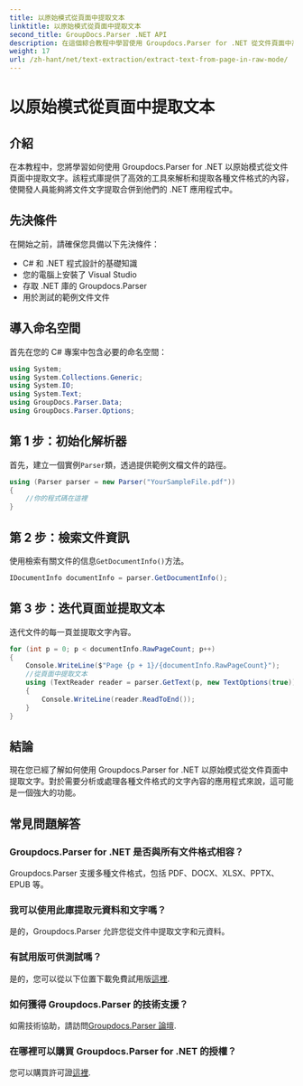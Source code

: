 ```yaml
---
title: 以原始模式從頁面中提取文本
linktitle: 以原始模式從頁面中提取文本
second_title: GroupDocs.Parser .NET API
description: 在這個綜合教程中學習使用 Groupdocs.Parser for .NET 從文件頁面中高效提取文字。
weight: 17
url: /zh-hant/net/text-extraction/extract-text-from-page-in-raw-mode/
---
```


# 以原始模式從頁面中提取文本

## 介紹
在本教程中，您將學習如何使用 Groupdocs.Parser for .NET 以原始模式從文件頁面中提取文字。該程式庫提供了高效的工具來解析和提取各種文件格式的內容，使開發人員能夠將文件文字提取合併到他們的 .NET 應用程式中。
## 先決條件
在開始之前，請確保您具備以下先決條件：
- C# 和 .NET 程式設計的基礎知識
- 您的電腦上安裝了 Visual Studio
- 存取 .NET 庫的 Groupdocs.Parser
- 用於測試的範例文件文件

## 導入命名空間
首先在您的 C# 專案中包含必要的命名空間：
```csharp
using System;
using System.Collections.Generic;
using System.IO;
using System.Text;
using GroupDocs.Parser.Data;
using GroupDocs.Parser.Options;
```
## 第 1 步：初始化解析器
首先，建立一個實例`Parser`類，透過提供範例文檔文件的路徑。
```csharp
using (Parser parser = new Parser("YourSampleFile.pdf"))
{
    //你的程式碼在這裡
}
```
## 第 2 步：檢索文件資訊
使用檢索有關文件的信息`GetDocumentInfo()`方法。
```csharp
IDocumentInfo documentInfo = parser.GetDocumentInfo();
```
## 第 3 步：迭代頁面並提取文本
迭代文件的每一頁並提取文字內容。
```csharp
for (int p = 0; p < documentInfo.RawPageCount; p++)
{
    Console.WriteLine($"Page {p + 1}/{documentInfo.RawPageCount}");
    //從頁面中提取文本
    using (TextReader reader = parser.GetText(p, new TextOptions(true)))
    {
        Console.WriteLine(reader.ReadToEnd());
    }
}
```

## 結論
現在您已經了解如何使用 Groupdocs.Parser for .NET 以原始模式從文件頁面中提取文字。對於需要分析或處理各種文件格式的文字內容的應用程式來說，這可能是一個強大的功能。

## 常見問題解答
### Groupdocs.Parser for .NET 是否與所有文件格式相容？
Groupdocs.Parser 支援多種文件格式，包括 PDF、DOCX、XLSX、PPTX、EPUB 等。
### 我可以使用此庫提取元資料和文字嗎？
是的，Groupdocs.Parser 允許您從文件中提取文字和元資料。
### 有試用版可供測試嗎？
是的，您可以從以下位置下載免費試用版[這裡](https://releases.groupdocs.com/).
### 如何獲得 Groupdocs.Parser 的技術支援？
如需技術協助，請訪問[Groupdocs.Parser 論壇](https://forum.groupdocs.com/c/parser/17).
### 在哪裡可以購買 Groupdocs.Parser for .NET 的授權？
您可以購買許可證[這裡](https://purchase.groupdocs.com/buy).